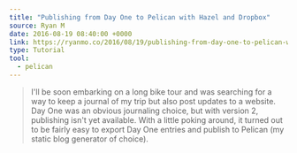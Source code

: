 ```yaml
---
title: "Publishing from Day One to Pelican with Hazel and Dropbox"
source: Ryan M
date: 2016-08-19 08:40:00 +0000
link: https://ryanmo.co/2016/08/19/publishing-from-day-one-to-pelican-with-hazel-and-dropbox/
type: Tutorial
tool:
  - pelican
---
```

> I'll be soon embarking on a long bike tour and was searching for a way to keep a journal of my trip but also post updates to a website. Day One was an obvious journaling choice, but with version 2, publishing isn't yet available. With a little poking around, it turned out to be fairly easy to export Day One entries and publish to Pelican (my static blog generator of choice).





